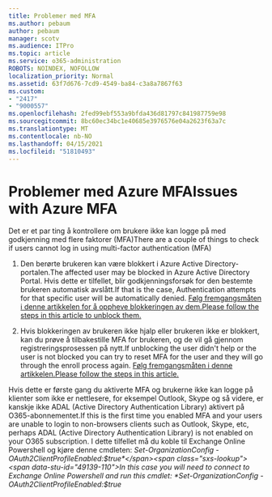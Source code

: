 ```yaml
---
title: Problemer med MFA
ms.author: pebaum
author: pebaum
manager: scotv
ms.audience: ITPro
ms.topic: article
ms.service: o365-administration
ROBOTS: NOINDEX, NOFOLLOW
localization_priority: Normal
ms.assetid: 63f7d676-7cd9-4549-ba84-c3a8a7867f63
ms.custom:
- "2417"
- "9000557"
ms.openlocfilehash: 2fed99ebf553a9bfda436d81797c841987759e98
ms.sourcegitcommit: 8bc60ec34bc1e40685e3976576e04a2623f63a7c
ms.translationtype: MT
ms.contentlocale: nb-NO
ms.lasthandoff: 04/15/2021
ms.locfileid: "51810493"
---
```

# <a name="issues-with-azure-mfa"></a><span data-ttu-id="49139-102">Problemer med Azure MFA</span><span class="sxs-lookup"><span data-stu-id="49139-102">Issues with Azure MFA</span></span>
<span data-ttu-id="49139-103">Det er et par ting å kontrollere om brukere ikke kan logge på med godkjenning med flere faktorer (MFA)</span><span class="sxs-lookup"><span data-stu-id="49139-103">There are a couple of things to check if users cannot log in using multi-factor authentication (MFA)</span></span>

1. <span data-ttu-id="49139-104">Den berørte brukeren kan være blokkert i Azure Active Directory-portalen.</span><span class="sxs-lookup"><span data-stu-id="49139-104">The affected user may be blocked in Azure Active Directory Portal.</span></span> <span data-ttu-id="49139-105">Hvis dette er tilfellet, blir godkjenningsforsøk for den bestemte brukeren automatisk avslått.</span><span class="sxs-lookup"><span data-stu-id="49139-105">If that is the case, Authentication attempts for that specific user will be automatically denied.</span></span> [<span data-ttu-id="49139-106">Følg fremgangsmåten i denne artikkelen for å oppheve blokkeringen av dem.</span><span class="sxs-lookup"><span data-stu-id="49139-106">Please follow the steps in this article to unblock them.</span></span>](https://docs.microsoft.com/azure/active-directory/authentication/howto-mfa-mfasettings#block-and-unblock-users)

2. <span data-ttu-id="49139-107">Hvis blokkeringen av brukeren ikke hjalp eller brukeren ikke er blokkert, kan du prøve å tilbakestille MFA for brukeren, og de vil gå gjennom registreringsprosessen på nytt.</span><span class="sxs-lookup"><span data-stu-id="49139-107">If unblocking the user didn't help or the user is not blocked you can try to reset MFA for the user and they will go through the enroll process again.</span></span> [<span data-ttu-id="49139-108">Følg fremgangsmåten i denne artikkelen.</span><span class="sxs-lookup"><span data-stu-id="49139-108">Please follow the steps in this article.</span></span>](https://docs.microsoft.com/azure/active-directory/authentication/howto-mfa-userdevicesettings#require-users-to-provide-contact-methods-again)

<span data-ttu-id="49139-109">Hvis dette er første gang du aktiverte MFA og brukerne ikke kan logge på klienter som ikke er nettlesere, for eksempel Outlook, Skype og så videre, er kanskje ikke ADAL (Active Directory Authentication Library) aktivert på O365-abonnementet.</span><span class="sxs-lookup"><span data-stu-id="49139-109">If this is the first time you enabled MFA and your users are unable to login to non-browsers clients such as Outlook, Skype, etc, perhaps ADAL (Active Directory Authentication Library) is not enabled on your O365 subscription.</span></span> <span data-ttu-id="49139-110">I dette tilfellet må du koble til Exchange Online Powershell og kjøre denne cmdleten:  *Set-OrganizationConfig -OAuth2ClientProfileEnabled:$true*</span><span class="sxs-lookup"><span data-stu-id="49139-110">In this case you will need to connect to Exchange Online Powershell and run this cmdlet:  *Set-OrganizationConfig -OAuth2ClientProfileEnabled:$true*</span></span>